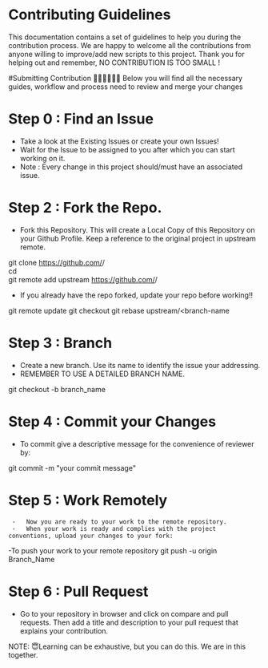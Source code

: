 
# Contributing Guidelines

This documentation contains a set of guidelines to help you during the contribution process. We are happy to welcome all the contributions from anyone willing to improve/add new scripts to this project. 
Thank you for helping out and remember, NO CONTRIBUTION IS TOO SMALL !


#Submitting Contribution 👨🏼‍💻👩🏼‍💻
Below you will find all the necessary guides, workflow and process need to review and merge your changes

# Step 0 : Find an Issue
   -  Take a look at the Existing Issues or create your own Issues!
   -  Wait for the Issue to be assigned to you after which you can start working on it.
   -  Note : Every change in this project should/must have an associated issue.


# Step 2 : Fork the Repo.
  - Fork this Repository. This will create a Local Copy of this Repository on your Github Profile. Keep a reference to the original project in upstream remote.

git clone https://github.com/<your-username>/<repo-name>  
cd <repo-name>  
git remote add upstream https://github.com/<upstream-owner>/<repo-name>  
  
  - If you already have the repo forked, update your repo before working!!
  
 git remote update
git checkout <branch-name>
git rebase upstream/<branch-name
                                 
# Step 3 : Branch 
 - Create a new branch. Use its name to identify the issue your addressing.
 - REMEMBER TO USE A DETAILED BRANCH NAME.

git checkout -b branch_name
 
# Step 4 : Commit your Changes
   - To commit give a descriptive message for the convenience of reviewer by:
  
   git commit -m "your commit message" 

 # Step 5 : Work Remotely
     -   Now you are ready to your work to the remote repository.
     -   When your work is ready and complies with the project conventions, upload your changes to your fork:
   
   -To push your work to your remote repository
                  git push -u origin Branch_Name
                                
 #  Step 6 : Pull Request 
- Go to your repository in browser and click on compare and pull requests. 
Then add a title and description to your pull request that explains your contribution.
   
                                 
NOTE: 
😇Learning can be exhaustive, but you can do this. 
We are in this together.
                              
